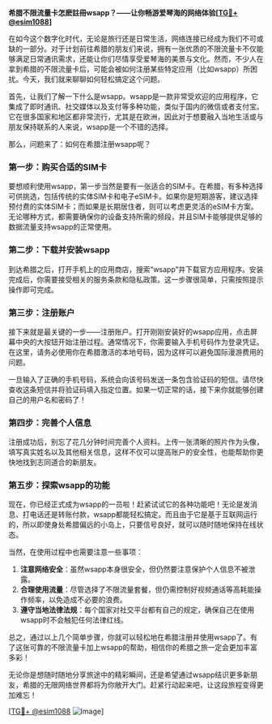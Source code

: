 **希腊不限流量卡怎麽註冊wsapp？——让你畅游爱琴海的网络体验[[TG💪+ @esim1088](https://t.me/s/esim1088)]**

在如今这个数字化时代，无论是旅行还是日常生活，网络连接已经成为我们不可或缺的一部分。对于计划前往希腊的朋友们来说，拥有一张优质的不限流量卡不仅能够满足日常通讯需求，还能让你们尽情享受爱琴海的美景与文化。然而，不少人在拿到希腊的不限流量卡后，可能会被如何注册某些特定应用（比如wsapp）所困扰。今天，我们就来聊聊如何轻松搞定这个问题。

首先，让我们了解一下什么是wsapp。wsapp是一款非常受欢迎的应用程序，它集成了即时通讯、社交媒体以及支付等多种功能，类似于国内的微信或者支付宝。它在很多国家和地区都非常流行，尤其是在欧洲，因此对于想要融入当地生活或与朋友保持联系的人来说，wsapp是一个不错的选择。

那么，问题来了：如何在希腊注册wsapp呢？

### 第一步：购买合适的SIM卡

要想顺利使用wsapp，第一步当然是要有一张适合的SIM卡。在希腊，有多种选择可供挑选，包括传统的实体SIM卡和电子eSIM卡。如果你是短期游客，建议选择预付费的实体SIM卡；而如果是长期居住者，则可以考虑更灵活的eSIM卡方案。无论哪种方式，都需要确保你的设备支持所需的频段，并且SIM卡能够提供足够的数据流量支持wsapp的正常使用。

### 第二步：下载并安装wsapp

到达希腊之后，打开手机上的应用商店，搜索“wsapp”并下载官方应用程序。安装完成后，你需要接受相关的服务条款和隐私政策。这一步骤很简单，只需按照提示操作即可完成。

### 第三步：注册账户

接下来就是最关键的一步——注册账户。打开刚刚安装好的wsapp应用，点击屏幕中央的大按钮开始注册过程。通常情况下，你需要输入手机号码作为登录凭证。在这里，请务必使用你在希腊激活的本地号码，因为这样可以避免国际漫游费用的问题。

一旦输入了正确的手机号码，系统会向该号码发送一条包含验证码的短信。请尽快查收这条短信并将验证码填入指定位置。如果一切正常的话，接下来你就能够创建自己的用户名和密码了！

### 第四步：完善个人信息

注册成功后，别忘了花几分钟时间完善个人资料。上传一张清晰的照片作为头像，填写真实姓名以及其他相关信息，这样不仅可以提高账户的安全性，也能帮助你更快地找到志同道合的新朋友。

### 第五步：探索wsapp的功能

现在，你已经正式成为wsapp的一员啦！赶紧试试它的各种功能吧！无论是发消息、打电话还是转账付款，wsapp都能轻松搞定。而且由于它是基于互联网运行的，所以即使身处希腊偏远的小岛上，只要信号良好，就可以随时随地保持在线状态。

当然，在使用过程中也需要注意一些事项：

1. **注意网络安全**：虽然wsapp本身很安全，但仍然要注意保护个人信息不被泄露。
2. **合理使用流量**：尽管选择了不限流量套餐，但仍需控制好视频通话等高耗能操作频率，以免造成不必要的浪费。
3. **遵守当地法律法规**：每个国家对社交平台都有自己的规定，确保自己在使用wsapp时不会触犯任何法律红线。

总之，通过以上几个简单步骤，你就可以轻松地在希腊注册并使用wsapp了。有了这张可靠的不限流量卡加上wsapp的帮助，相信你的希腊之旅一定会更加丰富多彩！

无论你是想随时随地分享旅途中的精彩瞬间，还是希望通过wsapp结识更多新朋友，希腊的无限网络世界都将为你敞开大门。赶紧行动起来吧，让这段旅程变得更加难忘！

[[TG💪+ @esim1088](https://t.me/s/esim1088) ![Image](https://i.postimg.cc/4NQfJmqS/Snipaste-2025-05-13-00-14-12.png)]